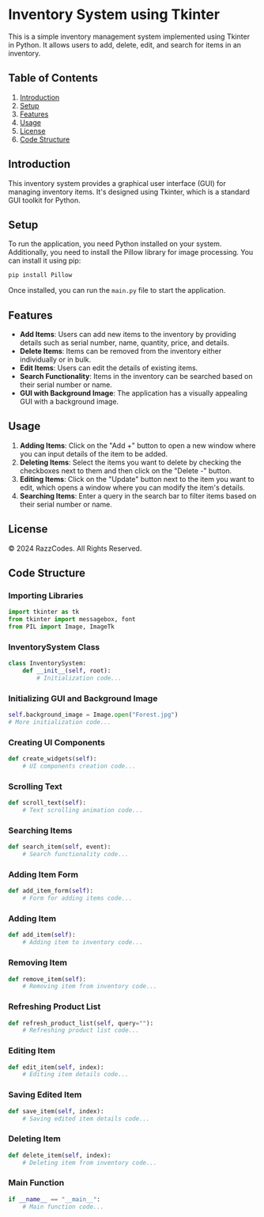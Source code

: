 # Inventory System using Tkinter

This is a simple inventory management system implemented using Tkinter in Python. It allows users to add, delete, edit, and search for items in an inventory.

## Table of Contents

1. [Introduction](#introduction)
2. [Setup](#setup)
3. [Features](#features)
4. [Usage](#usage)
5. [License](#license)
6. [Code Structure](#code-structure)

## Introduction <a name="introduction"></a>

This inventory system provides a graphical user interface (GUI) for managing inventory items. It's designed using Tkinter, which is a standard GUI toolkit for Python.

## Setup <a name="setup"></a>

To run the application, you need Python installed on your system. Additionally, you need to install the Pillow library for image processing. You can install it using pip:

```bash
pip install Pillow
```

Once installed, you can run the `main.py` file to start the application.

## Features <a name="features"></a>

- **Add Items**: Users can add new items to the inventory by providing details such as serial number, name, quantity, price, and details.
- **Delete Items**: Items can be removed from the inventory either individually or in bulk.
- **Edit Items**: Users can edit the details of existing items.
- **Search Functionality**: Items in the inventory can be searched based on their serial number or name.
- **GUI with Background Image**: The application has a visually appealing GUI with a background image.

## Usage <a name="usage"></a>

1. **Adding Items**: Click on the "Add +" button to open a new window where you can input details of the item to be added.
2. **Deleting Items**: Select the items you want to delete by checking the checkboxes next to them and then click on the "Delete -" button.
3. **Editing Items**: Click on the "Update" button next to the item you want to edit, which opens a window where you can modify the item's details.
4. **Searching Items**: Enter a query in the search bar to filter items based on their serial number or name.

## License <a name="license"></a>

© 2024 RazzCodes. All Rights Reserved.

## Code Structure <a name="code-structure"></a>

### Importing Libraries

```python
import tkinter as tk
from tkinter import messagebox, font
from PIL import Image, ImageTk  
```

### InventorySystem Class

```python
class InventorySystem:
    def __init__(self, root):
        # Initialization code...
```

### Initializing GUI and Background Image

```python
self.background_image = Image.open("Forest.jpg")
# More initialization code...
```

### Creating UI Components

```python
def create_widgets(self):
    # UI components creation code...
```

### Scrolling Text

```python
def scroll_text(self):
    # Text scrolling animation code...
```

### Searching Items

```python
def search_item(self, event):
    # Search functionality code...
```

### Adding Item Form

```python
def add_item_form(self):
    # Form for adding items code...
```

### Adding Item

```python
def add_item(self):
    # Adding item to inventory code...
```

### Removing Item

```python
def remove_item(self):
    # Removing item from inventory code...
```
### Refreshing Product List

```python
def refresh_product_list(self, query=""):
    # Refreshing product list code...
```

### Editing Item

```python
def edit_item(self, index):
    # Editing item details code...
```
### Saving Edited Item

```python
def save_item(self, index):
    # Saving edited item details code...
```
### Deleting Item

```python
def delete_item(self, index):
    # Deleting item from inventory code...
```
### Main Function

```python
if __name__ == "__main__":
    # Main function code...
```
